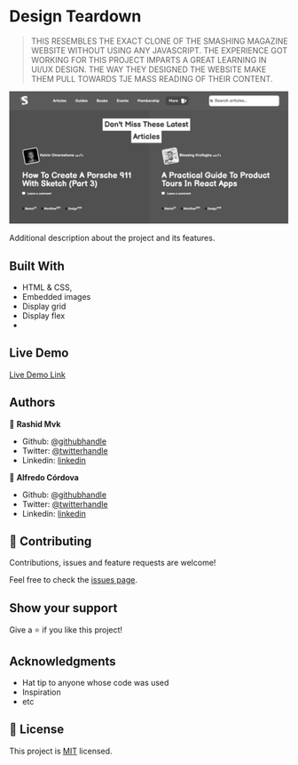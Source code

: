 # Design Teardown

>THIS RESEMBLES THE EXACT CLONE OF THE SMASHING MAGAZINE WEBSITE WITHOUT USING ANY JAVASCRIPT. THE EXPERIENCE GOT WORKING FOR THIS PROJECT IMPARTS A GREAT LEARNING IN UI/UX DESIGN. THE WAY THEY DESIGNED THE WEBSITE MAKE THEM PULL TOWARDS TJE MASS READING OF THEIR CONTENT. 


![screenshot](https://github.com/rashidmvk/SmashingMagazineClone/blob/feature/Images/Teardown_screenshot.PNG)

Additional description about the project and its features.

## Built With

- HTML & CSS,
- Embedded images
- Display grid
- Display flex
- 

## Live Demo

[Live Demo Link](https://raw.githack.com/rashidmvk/SmashingMagazineClone/tree/feature)

## Authors

👤 **Rashid Mvk**

- Github: [@githubhandle](https://github.com/rashidmvk)
- Twitter: [@twitterhandle](www.twitter.com/rashidnm)
- Linkedin: [linkedin](https://www.linkedin.com/in/rashidmvk/)

👤 **Alfredo Córdova**

- Github: [@githubhandle](https://github.com/Huemac-Alfredo)
- Twitter: [@twitterhandle](https://twitter.com/AlfredoHuemac)
- Linkedin: [linkedin](https://www.linkedin.com/in/huemac-alfredo-c%C3%B3rdova-torres-b28986136/)

## 🤝 Contributing

Contributions, issues and feature requests are welcome!

Feel free to check the [issues page](https://github.com/rashidmvk/SmashingMagazineClone/issues).

## Show your support

Give a ⭐️ if you like this project!

## Acknowledgments

- Hat tip to anyone whose code was used
- Inspiration
- etc

## 📝 License

This project is [MIT](lic.url) licensed.
